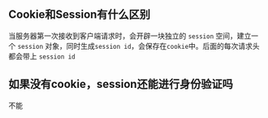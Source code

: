 ## Cookie和Session有什么区别

当服务器第一次接收到客户端请求时，会开辟一块独立的 `session` 空间，建立一个 `session` 对象，同时生成`session id`，会保存在`cookie`中。后面的每次请求头都会带上 `session id`


## 如果没有cookie，session还能进行身份验证吗

不能

